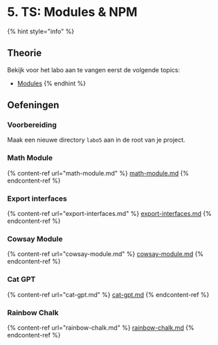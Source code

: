 # 5. TS: Modules & NPM

{% hint style="info" %}
## Theorie

Bekijk voor het labo aan te vangen eerst de volgende topics:

* [Modules](../../nodejs-+-typescript/modules.md)
{% endhint %}

## Oefeningen

### Voorbereiding

Maak een nieuwe directory `labo5` aan in de root van je project.

### Math Module

{% content-ref url="math-module.md" %}
[math-module.md](math-module.md)
{% endcontent-ref %}

### Export interfaces

{% content-ref url="export-interfaces.md" %}
[export-interfaces.md](export-interfaces.md)
{% endcontent-ref %}

### Cowsay Module

{% content-ref url="cowsay-module.md" %}
[cowsay-module.md](cowsay-module.md)
{% endcontent-ref %}

### Cat GPT

{% content-ref url="cat-gpt.md" %}
[cat-gpt.md](cat-gpt.md)
{% endcontent-ref %}

### Rainbow Chalk

{% content-ref url="rainbow-chalk.md" %}
[rainbow-chalk.md](rainbow-chalk.md)
{% endcontent-ref %}
